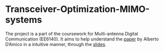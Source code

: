 # Transceiver-Optimization-MIMO-systems
The project is a part of the coursework for Multi-antenna Digital Communication (EE6140). It aims to help understand the [paper][1] by  Alberto D’Amico in a intuitive manner, through the [slides](https://github.com/vignesh99/Transceiver-Optimization-MIMO-systems/blob/master/Presentation.pdf).

[1]: https://ieeexplore.ieee.org/abstract/document/4567648
